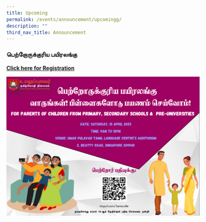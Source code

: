```yaml
---
title: Upcoming
permalink: /events/announcement/upcomingg/
description: ""
third_nav_title: Announcement
---
```

### பெற்றோருக்குரிய பயிரலங்கு
**[Click here for Registration](https://docs.google.com/forms/d/e/1FAIpQLSdt1NaQMpvAB09dimqtBxlCFfkQkGxWRW5-YJtO9tI6KBYWhA/viewform)**

<a href="https://docs.google.com/forms/d/e/1FAIpQLSdt1NaQMpvAB09dimqtBxlCFfkQkGxWRW5-YJtO9tI6KBYWhA/viewform">
<img alt="" src="/images/Upcoming/parentalseminar.png"></a>
